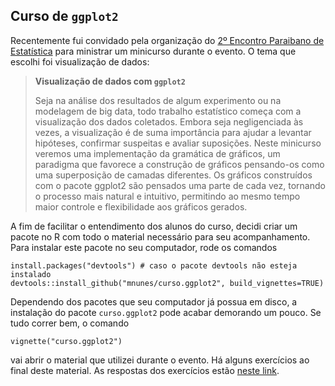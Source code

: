 ## Curso de `ggplot2`

Recentemente fui convidado pela organização do [2º Encontro Paraibano de Estatística](https://sites.google.com/site/epbest2018/) para ministrar um minicurso durante o evento. O tema que escolhi foi visualização de dados:

> **Visualização de dados com `ggplot2`**
> 
> Seja na análise dos resultados de algum experimento ou na modelagem de big data, todo trabalho estatístico começa com a visualização dos dados coletados. Embora seja negligenciada às vezes, a visualização é de suma importância para ajudar a levantar hipóteses, confirmar suspeitas e avaliar suposições. Neste minicurso veremos uma implementação da gramática de gráficos, um paradigma que favorece a construção de gráficos pensando-os como uma superposição de camadas diferentes. Os gráficos construídos com o pacote ggplot2 são pensados uma parte de cada vez, tornando o processo mais natural e intuitivo, permitindo ao mesmo tempo maior controle e flexibilidade aos gráficos gerados.

A fim de facilitar o entendimento dos alunos do curso, decidi criar um pacote no R com todo o material necessário para seu acompanhamento. Para instalar este pacote no seu computador, rode os comandos

    install.packages("devtools") # caso o pacote devtools não esteja instalado
    devtools::install_github("mnunes/curso.ggplot2", build_vignettes=TRUE)
    
Dependendo dos pacotes que seu computador já possua em disco, a instalação do pacote `curso.ggplot2` pode acabar demorando um pouco. Se tudo correr bem, o comando
    
    vignette("curso.ggplot2")

vai abrir o material que utilizei durante o evento. Há alguns exercícios ao final deste material. As respostas dos exercícios estão [neste link](https://github.com/mnunes/curso.ggplot2/blob/master/exercicios.R).




